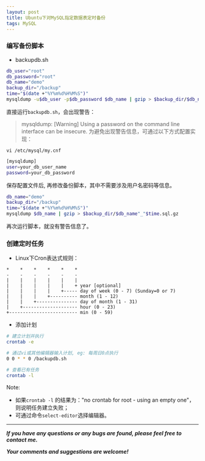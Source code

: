 ```yaml
---
layout: post
title: Ubuntu下对MySQL指定数据表定时备份
tags: MySQL
---
```


### 编写备份脚本

- backupdb.sh

``` bash
db_user="root"
db_password="root"
db_name="demo"
backup_dir="/backup"
time="$(date +"%Y%m%d%H%M%S")"
mysqldump -u$db_user -p$db_password $db_name | gzip > $backup_dir/$db_name"_"$time.sql.gz
```

直接运行`backupdb.sh`，会出现警告：
> mysqldump: [Warning] Using a password on the command line interface can be insecure.
为避免出现警告信息，可通过以下方式配置实现：

`vi /etc/mysql/my.cnf`

``` bash
[mysqldump]
user=your_db_user_name
password=your_db_password 
```

保存配置文件后, 再修改备份脚本，其中不需要涉及用户名密码等信息。

``` bash
db_name="demo"
backup_dir="/backup"
time="$(date +"%Y%m%d%H%M%S")"
mysqldump $db_name | gzip > $backup_dir/$db_name"_"$time.sql.gz
```

再次运行脚本，就没有警告信息了。

### 创建定时任务

- Linux下Cron表达式规则：

```
*    *    *    *    *    *
-    -    -    -    -    -
|    |    |    |    |    |
|    |    |    |    |    + year [optional]
|    |    |    |    +----- day of week (0 - 7) (Sunday=0 or 7)
|    |    |    +---------- month (1 - 12)
|    |    +--------------- day of month (1 - 31)
|    +-------------------- hour (0 - 23)
+------------------------- min (0 - 59)
```

- 添加计划

``` bash
# 建立计划并执行
crontab -e

# 通过vi或其他编辑器输入计划, eg: 每周日0点执行
0 0 * * 0 /backupdb.sh

# 查看已有任务
crontab -l
```

Note: 
- 如果`crontab -l` 的结果为："no crontab for root - using an empty one"，则说明任务建立失败；
- 可通过命令`select-editor`选择编辑器。

---
***If you have any questions or any bugs are found, please feel free to contact me.***

***Your comments and suggestions are welcome!***